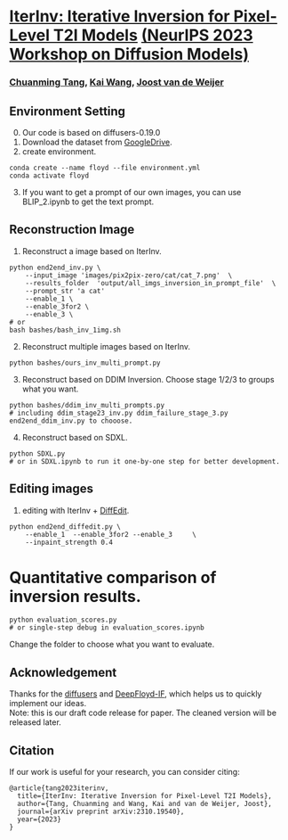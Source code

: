 
# [IterInv: Iterative Inversion for Pixel-Level T2I Models](https://arxiv.org/abs/2310.19540) [(NeurIPS 2023 Workshop on Diffusion Models)](https://neurips.cc/virtual/2023/74859) 

### [Chuanming Tang](https://scholar.google.com/citations?user=BiRPM9AAAAAJ), [Kai Wang](https://scholar.google.com/citations?user=j14vd0wAAAAJ), [Joost van de Weijer](https://scholar.google.com/citations?user=Gsw2iUEAAAAJ&hl=en)

## Environment Setting
0. Our code is based on diffusers-0.19.0
1. Download the dataset from [GoogleDrive](https://drive.google.com/drive/folders/1dTWpCPYRJqYaCNy7YkG9c97XTagylWbt?usp=drive_link). 
2. create environment.
```
conda create --name floyd --file environment.yml
conda activate floyd
```

3. If you want to get a prompt of our own images, you can use BLIP_2.ipynb to get the text prompt.





## Reconstruction Image
1. Reconstruct a image  based on IterInv. 
```
python end2end_inv.py \
    --input_image 'images/pix2pix-zero/cat/cat_7.png'  \
    --results_folder  'output/all_imgs_inversion_in_prompt_file'  \
    --prompt_str 'a cat' 
    --enable_1 \
    --enable_3for2 \
    --enable_3 \
# or
bash bashes/bash_inv_1img.sh                 
```

2. Reconstruct multiple images based on IterInv. 
```
python bashes/ours_inv_multi_prompt.py
```

3. Reconstruct based on DDIM Inversion. 
Choose stage 1/2/3 to groups what you want.

```
python bashes/ddim_inv_multi_prompts.py 
# including ddim_stage23_inv.py ddim_failure_stage_3.py  end2end_ddim_inv.py to chooose.
```

4. Reconstruct based on  SDXL.
```
python SDXL.py
# or in SDXL.ipynb to run it one-by-one step for better development. 
```



## Editing images
1. editing with IterInv + [DiffEdit](https://huggingface.co/docs/diffusers/api/pipelines/diffedit).

```
python end2end_diffedit.py \ 
    --enable_1  --enable_3for2 --enable_3     \
    --inpaint_strength 0.4 

```


# Quantitative comparison of inversion results. 
```
python evaluation_scores.py  
# or single-step debug in evaluation_scores.ipynb
```
Change the folder to choose what you want to evaluate. 


## Acknowledgement
Thanks for the [diffusers](https://huggingface.co/docs/diffusers/index) and [DeepFloyd-IF](https://github.com/deep-floyd/IF),  which helps us to quickly implement our ideas. \
Note: this is our draft code release for paper. The cleaned version will be released later.


## Citation

If our work is useful for your research, you can consider citing:


```
@article{tang2023iterinv,
  title={IterInv: Iterative Inversion for Pixel-Level T2I Models},
  author={Tang, Chuanming and Wang, Kai and van de Weijer, Joost},
  journal={arXiv preprint arXiv:2310.19540},
  year={2023}
}
```
